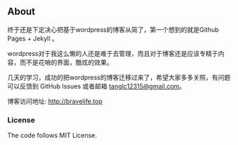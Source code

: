 ## About

终于还是下定决心把基于wordpress的博客从简了，第一个想到的就是Github Pages + Jekyll 。

wordpress对于我这么懒的人还是难于去管理，而且对于博客还是应该专精于内容，而不是花哨的界面，酷炫的效果。

几天的学习，成功的把wordpress的博客迁移过来了，希望大家多多关照，有问题可以反馈到 GitHub lssues 或者邮箱 tanglc12315@gmail.com。

博客访问地址: http://bravelife.top

### License
The code follows MIT License.